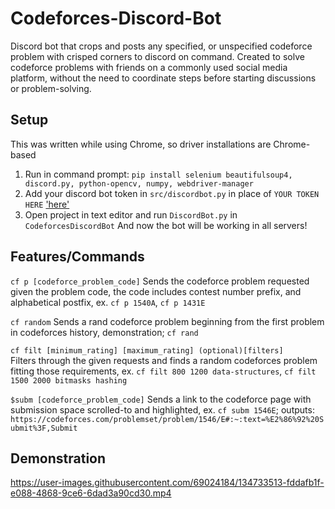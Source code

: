 # Codeforces-Discord-Bot
Discord bot that crops and posts any specified, or unspecified codeforce problem with crisped corners to discord on command. Created to solve codeforce problems with friends on a commonly used social media platform, without the need to coordinate steps before starting discussions or problem-solving.

## Setup
This was written while using Chrome, so driver installations are Chrome-based
1. Run in command prompt: `pip install selenium beautifulsoup4, discord.py, python-opencv, numpy, webdriver-manager`
2. Add your discord bot token in `src/discordbot.py` in place of `YOUR TOKEN HERE` ['here'](https://github.com/khyreek/CFScord-Bot/blob/master/src/discordbot.py#L79)  
3. Open project in text editor and run `DiscordBot.py` in `CodeforcesDiscordBot`
And now the bot will be working in all servers!

## Features/Commands
`cf p [codeforce_problem_code]`
Sends the codeforce problem requested given the problem code, the code includes contest number prefix, and alphabetical postfix, ex. `cf p 1540A`, `cf p 1431E`

`cf random`
Sends a rand codeforce problem beginning from the first problem in codeforces history, demonstration; `cf rand`

`cf filt [minimum_rating] [maximum_rating] (optional)[filters]`  
Filters through the given requests and finds a random codeforces problem fitting those requirements, ex. `cf filt 800 1200 data-structures`, `cf filt 1500 2000 bitmasks hashing`
 
`$subm [codeforce_problem_code]`
Sends a link to the codeforce page with submission space scrolled-to and highlighted, ex. `cf subm 1546E`; outputs: `https://codeforces.com/problemset/problem/1546/E#:~:text=%E2%86%92%20Submit%3F,Submit`

## Demonstration
https://user-images.githubusercontent.com/69024184/134733513-fddafb1f-e088-4868-9ce6-6dad3a90cd30.mp4

